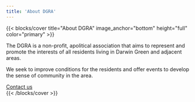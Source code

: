 ```yaml
---
title: 'About DGRA'
---
```


{{< blocks/cover title="About DGRA" image_anchor="bottom" height="full" color="primary" >}}

<div class="fs-3 fw-normal" style="max-width: 1000px; margin: auto;">

  The DGRA is a non-profit, apolitical association that aims to represent and
  promote the interests of all residents living in Darwin Green and adjacent
  areas.

  We seek to improve conditions for the residents and offer events to develop
  the sense of community in the area.

  <a class="btn btn-lg btn-secondary mt-4" href="/contact/">
    Contact us <i class="fa-solid fa-envelope ms-2"></i>
  </a>
</div>
{{< /blocks/cover >}}
